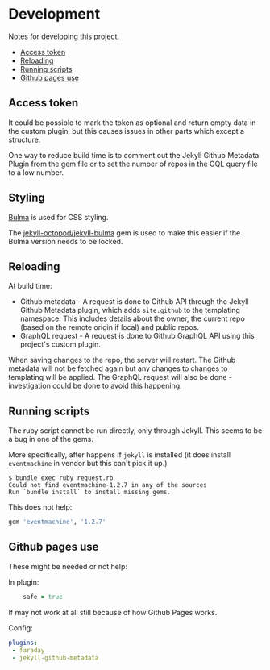 # Development

Notes for developing this project.

- [Access token](#access-token)
- [Reloading](#reloading)
- [Running scripts](#running-scripts)
- [Github pages use](#github-pages-use)

## Access token

It could be possible to mark the token as optional and return empty data in the custom plugin, but this causes issues in other parts which except a structure.

One way to reduce build time is to comment out the Jekyll Github Metadata Plugin from the gem file or to set the number of repos in the GQL query file to a low number.

## Styling

[Bulma](https://bulma.io/) is used for CSS styling.

The [jekyll-octopod/jekyll-bulma](https://github.com/jekyll-octopod/jekyll-bulma) gem is used to make this easier if the Bulma version needs to be locked.


## Reloading

At build time:

- Github metadata - A request is done to Github API through the Jekyll Github Metadata plugin, which adds `site.github` to the templating namespace. This includes details about the owner, the current repo (based on the remote origin if local) and public repos.
- GraphQL request - A request is done to Github GraphQL API using this project's custom plugin.

When saving changes to the repo, the server will restart. The Github metadata will not be fetched again but any changes to changes to templating will be applied. The GraphQL request will also be done - investigation could be done to avoid this happening.

## Running scripts

The ruby script cannot be run directly, only through Jekyll. This seems to be a bug in one of the gems.

More specifically, after happens if `jekyll` is installed (it does install `eventmachine` in vendor but this can't pick it up.)

```
$ bundle exec ruby request.rb
Could not find eventmachine-1.2.7 in any of the sources
Run `bundle install` to install missing gems.
```

This does not help:

```ruby
gem 'eventmachine', '1.2.7'
```

## Github pages use

These might be needed or not help:

In plugin:

```ruby
    safe = true
```

If may not work at all still because of how Github Pages works.

Config:

```yaml
plugins:
 - faraday
 - jekyll-github-metadata
```

